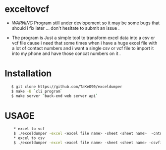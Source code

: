 # exceltovcf

 * *WARNING*  Program still under devlopement so it may be some bugs that should i fix later ... don't hesitate to submit an issue .

 * The program is Just a simple tool to transform excel data into a csv or vcf file cause i need that some times when i have a huge excel file with a lot of contact 
    numbers and i want a single csv or vcf file to import it into my phone and have those concat numbers on it .

# Installation 

 ```sh
    $ git clone https://github.com/TaKeO90/exceldumper
    $ make -B `cli program`
    $ make server `back-end web server api`
 ```

# USAGE 


```sh
    * excel to vcf
    $ ./exceldumper -excel <excel file name> -sheet <sheet name>  -cntnumber <number of rows to dump> -vcffile <output vcf file name>
    * excel to csv
    $ ./exceldumper -excel <excel file name> -sheet <sheet name> -csvfile <output csv file name>
```

